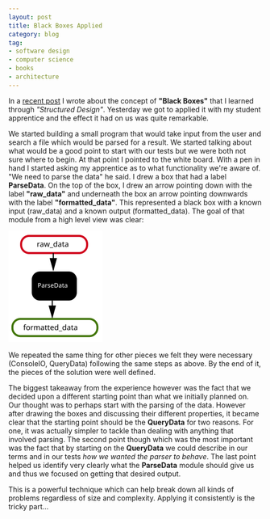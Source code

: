 ```yaml
---
layout: post
title: Black Boxes Applied
category: blog
tag:
- software design
- computer science
- books
- architecture
---
```

In a [recent post](https://makisotman.com/structured-design-black-boxes) I wrote about the concept of __"Black Boxes"__ that I learned through _"Structured Design"_. Yesterday we got to applied it with my student apprentice and the effect it had on us was quite remarkable.

We started building a small program that would take input from the user and search a file which would be parsed for a result. We started talking about what would be a good point to start with our tests but we were both not sure where to begin. At that point I pointed to the white board. With a pen in hand I started asking my apprentice as to what functionality we're aware of. "We need to parse the data" he said. I drew a box that had a label __ParseData__. On the top of the box, I drew an arrow pointing down with the label __"raw\_data"__ and underneath the box an arrow pointing downwards with the label __"formatted\_data"__. This represented a black box with a known input (raw_data) and a known output (formatted\_data). The goal of that module from a high level view was clear:

![some](/assets/parse_data.svg)

We repeated the same thing for other pieces we felt they were necessary (ConsoleIO, QueryData) following the same steps as above. By the end of it, the pieces of the solution were well defined.

The biggest takeaway from the experience however was the fact that we decided upon a different starting point than what we initially planned on. Our thought was to perhaps start with the parsing of the data. However after drawing the boxes and discussing their different properties, it became clear that the starting point should be the __QueryData__ for two reasons. For one, it was actually simpler to tackle than dealing with anything that involved parsing. The second point though which was the most important was the fact that by starting on the __QueryData__ we could describe in our terms and in our tests _how we wanted the parser to behave_. The last point helped us identify very clearly what the __ParseData__ module should give us and thus we focused on getting that desired output.

This is a powerful technique which can help break down all kinds of problems regardless of size and complexity. Applying it consistently is the tricky part...
